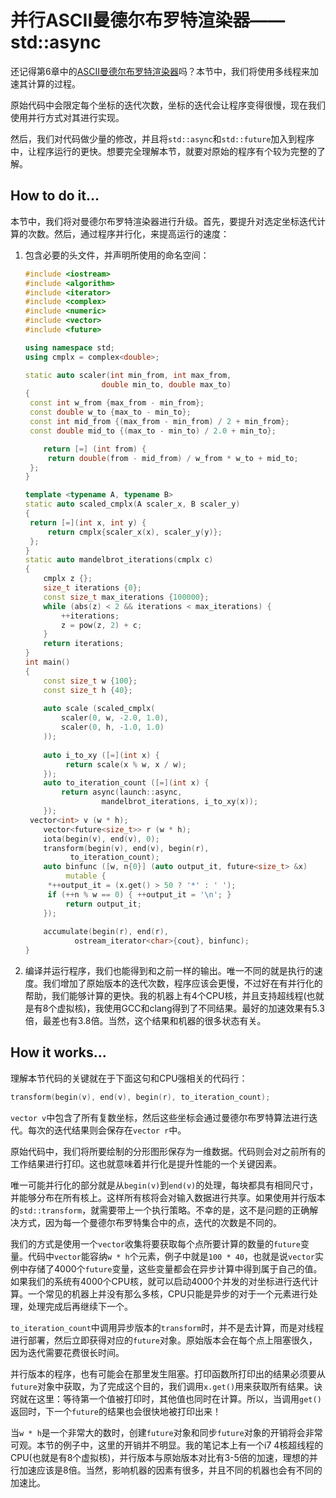 # 并行ASCII曼德尔布罗特渲染器——std::async

还记得第6章中的[ASCII曼德尔布罗特渲染器](content/chapter6/chapter6-5-chinese.md)吗？本节中，我们将使用多线程来加速其计算的过程。

原始代码中会限定每个坐标的迭代次数，坐标的迭代会让程序变得很慢，现在我们使用并行方式对其进行实现。

然后，我们对代码做少量的修改，并且将`std::async`和`std::future`加入到程序中，让程序运行的更快。想要完全理解本节，就要对原始的程序有个较为完整的了解。

## How to do it...

本节中，我们将对曼德尔布罗特渲染器进行升级。首先，要提升对选定坐标迭代计算的次数。然后，通过程序并行化，来提高运行的速度：

1. 包含必要的头文件，并声明所使用的命名空间：

   ```c++
   #include <iostream>
   #include <algorithm>
   #include <iterator>
   #include <complex>
   #include <numeric>
   #include <vector>
   #include <future>
   
   using namespace std;
   using cmplx = complex<double>;
   
   static auto scaler(int min_from, int max_from,
   					double min_to, double max_to)
   {
   	const int w_from {max_from - min_from};
   	const double w_to {max_to - min_to};
   	const int mid_from {(max_from - min_from) / 2 + min_from};
   	const double mid_to {(max_to - min_to) / 2.0 + min_to};
   
       return [=] (int from) {
   		return double(from - mid_from) / w_from * w_to + mid_to;
   	};
   }
   
   template <typename A, typename B>
   static auto scaled_cmplx(A scaler_x, B scaler_y)
   {
   	return [=](int x, int y) {
   		return cmplx{scaler_x(x), scaler_y(y)};
   	};
   }
   static auto mandelbrot_iterations(cmplx c)
   {
       cmplx z {};
       size_t iterations {0};
       const size_t max_iterations {100000};
       while (abs(z) < 2 && iterations < max_iterations) {
           ++iterations;
           z = pow(z, 2) + c;
       }
       return iterations;
   }
   int main()
   {
       const size_t w {100};
       const size_t h {40};
       
       auto scale (scaled_cmplx(
           scaler(0, w, -2.0, 1.0),
           scaler(0, h, -1.0, 1.0)
       ));
       
       auto i_to_xy ([=](int x) {
      		return scale(x % w, x / w);
       }); 
       auto to_iteration_count ([=](int x) {
           return async(launch::async,
           			mandelbrot_iterations, i_to_xy(x));
       });	
   	vector<int> v (w * h);
       vector<future<size_t>> r (w * h);
       iota(begin(v), end(v), 0);
       transform(begin(v), end(v), begin(r),
       		 to_iteration_count);
       auto binfunc ([w, n{0}] (auto output_it, future<size_t> &x)
       		mutable {
       	*++output_it = (x.get() > 50 ? '*' : ' ');
       	if (++n % w == 0) { ++output_it = '\n'; }
      	 	return output_it;
       });
                     
       accumulate(begin(r), end(r),
       		  ostream_iterator<char>{cout}, binfunc);
   }
   ```

8. 编译并运行程序，我们也能得到和之前一样的输出。唯一不同的就是执行的速度。我们增加了原始版本的迭代次数，程序应该会更慢，不过好在有并行化的帮助，我们能够计算的更快。我的机器上有4个CPU核，并且支持超线程(也就是有8个虚拟核)，我使用GCC和clang得到了不同结果。最好的加速效果有5.3倍，最差也有3.8倍。当然，这个结果和机器的很多状态有关。

## How it works...

理解本节代码的关键就在于下面这句和CPU强相关的代码行：

```c++
transform(begin(v), end(v), begin(r), to_iteration_count);
```

`vector v`中包含了所有复数坐标，然后这些坐标会通过曼德尔布罗特算法进行迭代。每次的迭代结果则会保存在`vector r`中。

原始代码中，我们将所要绘制的分形图形保存为一维数据。代码则会对之前所有的工作结果进行打印。这也就意味着并行化是提升性能的一个关键因素。

唯一可能并行化的部分就是从`begin(v)`到`end(v)`的处理，每块都具有相同尺寸，并能够分布在所有核上。这样所有核将会对输入数据进行共享。如果使用并行版本的`std::transform`，就需要带上一个执行策略。不幸的是，这不是问题的正确解决方式，因为每一个曼德尔布罗特集合中的点，迭代的次数是不同的。

我们的方式是使用一个`vector`收集将要获取每个点所要计算的数量的`future`变量。代码中`vector`能容纳`w * h`个元素，例子中就是`100 * 40`，也就是说`vector`实例中存储了4000个`future`变量，这些变量都会在异步计算中得到属于自己的值。如果我们的系统有4000个CPU核，就可以启动4000个并发的对坐标进行迭代计算。一个常见的机器上并没有那么多核，CPU只能是异步的对于一个元素进行处理，处理完成后再继续下一个。

`to_iteration_count`中调用异步版本的`transform`时，并不是去计算，而是对线程进行部署，然后立即获得对应的`future`对象。原始版本会在每个点上阻塞很久，因为迭代需要花费很长时间。

并行版本的程序，也有可能会在那里发生阻塞。打印函数所打印出的结果必须要从`future`对象中获取，为了完成这个目的，我们调用`x.get()`用来获取所有结果。诀窍就在这里：等待第一个值被打印时，其他值也同时在计算。所以，当调用`get()`返回时，下一个`future`的结果也会很快地被打印出来！

当`w * h`是一个非常大的数时，创建`future`对象和同步`future`对象的开销将会非常可观。本节的例子中，这里的开销并不明显。我的笔记本上有一个i7 4核超线程的CPU(也就是有8个虚拟核)，并行版本与原始版本对比有3-5倍的加速，理想的并行加速应该是8倍。当然，影响机器的因素有很多，并且不同的机器也会有不同的加速比。